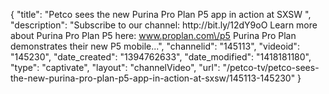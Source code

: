 {
    "title": "Petco sees the new Purina Pro Plan P5 app in action at SXSW ",
    "description": "Subscribe to our channel: http:\/\/bit.ly\/12dY9oO Learn more about Purina Pro Plan P5 here: www.proplan.com\/p5 Purina Pro Plan demonstrates their new P5 mobile...",
    "channelid": "145113",
    "videoid": "145230",
    "date_created": "1394762633",
    "date_modified": "1418181180",
    "type": "captivate",
    "layout": "channelVideo",
    "url": "\/petco-tv\/petco-sees-the-new-purina-pro-plan-p5-app-in-action-at-sxsw\/145113-145230"
}